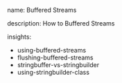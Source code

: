 name: Buffered Streams

description: How to Buffered Streams

insights:

- using-buffered-streams
- flushing-buffered-streams
- stringbuffer-vs-stringbuilder
- using-stringbuilder-class
